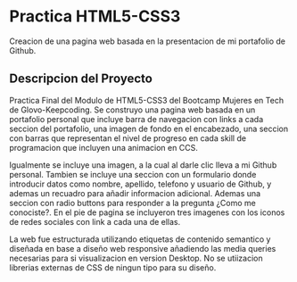 # Practica HTML5-CSS3

Creacion de una pagina web basada en la presentacion de mi portafolio de Github.

## Descripcion del Proyecto

Practica Final del Modulo de HTML5-CSS3 del Bootcamp Mujeres en Tech de Glovo-Keepcoding. Se construyo una pagina web basada en un portafolio personal que incluye barra de navegacion con links a cada seccion del portafolio, una imagen de fondo en el encabezado, una seccion con barras que representan el nivel de progreso en cada skill de programacion que incluyen una animacion en CCS.

Igualmente se incluye una imagen, a la cual al darle clic lleva a mi Github personal. Tambien se incluye una seccion con un formulario donde introducir datos como nombre, apellido, telefono y usuario de Github, y ademas un recuadro para añadir informacion adicional. Ademas una seccion con radio buttons para responder a la pregunta ¿Como me conociste?. En el pie de pagina se incluyeron tres imagenes con los iconos de redes sociales con link a cada una de ellas.

La web fue estructurada utilizando etiquetas de contenido semantico y diseñada en base a diseño web responsive añadiendo las media queries necesarias para si visualizacion en version Desktop. No se utiizacion librerias externas de CSS de ningun tipo para su diseño.




